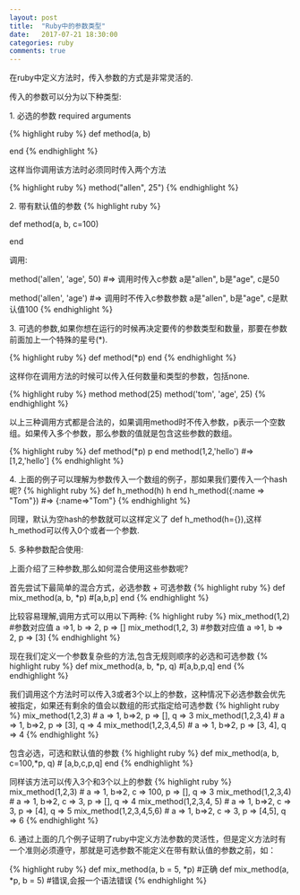 ```yaml
---
layout: post
title:  "Ruby中的参数类型"
date:   2017-07-21 18:30:00
categories: ruby
comments: true
---
```


在ruby中定义方法时，传入参数的方式是非常灵活的.

传入的参数可以分为以下种类型:



<p>1. 必选的参数 required arguments

{% highlight ruby %}
def method(a, b)

end
{% endhighlight %}

这样当你调用该方法时必须同时传入两个方法

{% highlight ruby %}
method("allen", 25")
{% endhighlight %}



<p>2. 带有默认值的参数
{% highlight ruby %}

def method(a, b, c=100)

end

调用:

method('allen', 'age', 50)      #=> 调用时传入c参数      a是"allen",  b是"age", c是50

method('allen', 'age')  #=> 调用时不传入c参数参数      a是"allen",  b是"age", c是默认值100
{% endhighlight %}


<p>3. 可选的参数,如果你想在运行的时候再决定要传的参数类型和数量，那要在参数前面加上一个特殊的星号(*).

{% highlight ruby %}
  def method(*p)
  end
{% endhighlight %}

这样你在调用方法的时候可以传入任何数量和类型的参数，包括none.

{% highlight ruby %}
  method
  method(25)
  method('tom', 'age', 25)
{% endhighlight %}

以上三种调用方式都是合法的，如果调用method时不传入参数，p表示一个空数组。如果传入多个参数，那么参数的值就是包含这些参数的数组。

{% highlight ruby %}
  def method(*p)
     p
  end
  method(1,2,'hello')   #=> [1,2,'hello']
{% endhighlight %}


<p>4. 上面的例子可以理解为参数传入一个数组的例子，那如果我们要传入一个hash呢?
{% highlight ruby %}
  def h_method(h)
    h
  end
  h_method({:name => "Tom"})  #=>  {:name=>"Tom"}
{% endhighlight %}

同理，默认为空hash的参数就可以这样定义了 def h_method(h={}),这样h_method可以传入0个或者一个参数.

<p>5. 多种参数配合使用:

上面介绍了三种参数,那么如何混合使用这些参数呢?

首先尝试下最简单的混合方式，必选参数 + 可选参数
{% highlight ruby %}
  def mix_method(a, b, *p)
    #[a,b,p]
  end
{% endhighlight %}

比较容易理解,调用方式可以用以下两种:
{% highlight ruby %}
  mix_method(1,2)     #参数对应值 a =>1, b => 2, p => []
  mix_method(1,2, 3)   #参数对应值 a =>1, b => 2, p => [3]
{% endhighlight %}



现在我们定义一个参数复杂些的方法,包含无规则顺序的必选和可选参数
{% highlight ruby %}
  def mix_method(a, b, *p, q)
    #[a,b,p,q]
  end
{% endhighlight %}

我们调用这个方法时可以传入3或者3个以上的参数，这种情况下必选参数会优先被指定，如果还有剩余的值会以数组的形式指定给可选参数
{% highlight ruby %}
  mix_method(1,2,3)   # a => 1,  b=>2, p => [], q => 3
  mix_method(1,2,3,4) # a => 1,  b=>2, p => [3], q => 4
  mix_method(1,2,3,4,5) # a => 1,  b=>2, p => [3, 4], q => 4
{% endhighlight %}


包含必选，可选和默认值的参数
{% highlight ruby %}
  def  mix_method(a, b, c=100,*p, q)
    #  [a,b,c,p,q]
  end
{% endhighlight %}

同样该方法可以传入3个和3个以上的参数
{% highlight ruby %}
  mix_method(1,2,3)   # a => 1,  b=>2,  c => 100, p => [], q => 3
  mix_method(1,2,3,4) # a => 1,  b=>2,  c => 3, p => [], q => 4
  mix_method(1,2,3,4, 5) # a => 1,  b=>2,  c => 3, p => [4], q => 5
  mix_method(1,2,3,4,5,6) # a => 1,  b=>2,  c => 3, p => [4,5], q => 6
{% endhighlight %}


<p> 6. 通过上面的几个例子证明了ruby中定义方法参数的灵活性，但是定义方法时有一个准则必须遵守，那就是可选参数不能定义在带有默认值的参数之前，如：

{% highlight ruby %}
  def mix_method(a, b = 5, *p)   #正确
  def mix_method(a, *p, b = 5)   #错误,会报一个语法错误
{% endhighlight %}

